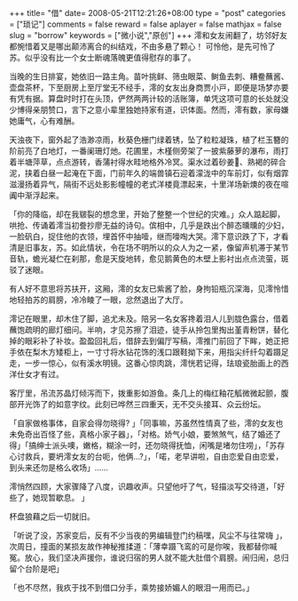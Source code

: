 +++
title= "借"
date= 2008-05-21T12:21:26+08:00
type = "post"
categories = ["琐记"]
comments = false
reward = false
aplayer = false
mathjax = false
slug = "borrow"
keywords = ["微小说","原创"]
+++
澪和女友闹翻了，坊邻好友都惋惜着又是哪出颠沛离合的纠结戏，不由多悬了颗心！ 可怜他，是先可怜了苏。似乎没有比一个女士断魂落魄更值得慰存的事了。

当晚的生日排宴，她依旧一路主角。苗叶挑鲜、筛虫眼菜、鲥鱼去刺、糟鲞蘸酱、壶盘茶杯，下至厨房上至厅堂无不经手，澪的女友出身商贾小戸，即便是场梦亦要有凭有据。算盘时时打在头顶，俨然两两计较的活账簿，单凭这项可意的长处就没少博得亲朋赞口，言下之意小辈里独她持家有道，识体面。然而，澪有数，家母嫌她庸气，心有难酬。
<!--more-->
天浊夜下，窗外起了浩渺凉雨，秋葵色栅门绿着锈，坠了粒粒凝珠，植了栏玉簪的阶前亮了白地灯，一番阑珊灯灺。花圃里，木槿侧旁架了一披紫藤萝的瀑布，雨打着半塘萍草，点点游转，香蒲衬得水畦地格外冷冥。渠水过着砂姜、熟褐的碎合泥，挟着白昼一起淹在下面，门前年久的端兽镇石迎着濛泷中的车前灯，似有烟霏滋漫扬着异气，隔街不远处影影幢幢的老式洋楼竟漂起来，十里洋场新燠的夜在喧阗中渐浮起来。

「你的降临，却在我皲裂的想念里，开始了整整一个世纪的灾难。」众人踮起脚，哄抢、传诵着澪当初誊抄廖无益的诗句。傧相中，几乎是跌出个醉态曛曛的少妇，一脸矾白，捉住他的衣领，埋首怀中抽噎，继而嚎啕大哭。澪下意识跌了下，才看清是旧事友，苏。如此情状，令在场不明所以的众人为之一紧，像留声机滞于某节音轨，蟾光凝伫在刹那，愈是天旋地转，愈见鹅黄色的木壁上影衬出点点流萤，斑驳了迷眼。

有人好不意思将苏扶开，这厢，澪的女友已紫酱了脸，身拘铅瓶沉深海，见澪怜惜地轻拍苏的肩膀，冷冷睖了一眼，忿然退出了大厅。

澪记在眼里，却木住了脚，追尤未及。陪另一名女客搀着泪人儿到胧色露台，借着蘸饱疏明的廊灯细问。半响，才见苏擦了泪迹，徒手从拎包里掏出堇青粉饼，替化掉的眼彩补了补妆。盈盈回礼后，借辞去到偏厅写稿，澪推门前回了下眸，她正把手依在梨木方矮柜上，一寸寸将水钻花饰的浅口跟鞋拗下来，用指尖纤纤勾着蹑足走，一步一惊心，似有溪水明镜。这番心惊肉跳，澪恍若记得，珐琅瓷胎画上的西洋仕女才有过。

客厅里，吊流苏晶灯倾泻而下，拨重影如游鱼。条几上的梅红釉花觚微微起颤，腹部开光饰了的如意字纹。此刻已哗然三四重天，无不交头接耳、众云纷坛。

「自家做格事体，自家会得勿晓得? 」「同事嘛，苏虽然性情真了些，澪的女友也未免奇出百怪了些，真格小家子器」，「对格。娇气小娘，要煞煞气，结了婚还了得」「搞绅士派头噢，嫩格，糊涂一时，还勿晓得抚恤，闲嘴是堵勿住唠」，「苏存心讨救兵，要坍澪女友的台呃，他俩…?」，「喏，老早讲啦，自由恋爱自由恋爱，到头来还勿是格么收场」……

澪悄然四顾，大家骤降了八度，识趣收声。只望他吁了气，轻描淡写交待道，「好些了，她现暂歇息。 」

杯盘狼藉之后一切就旧。

「听说了没，苏家变后，反有不少当夜的男编辑登门约稿嘿，风尘不与往常嗨 」，次周日，撞面的某损友故作神秘推揉道：「薄幸蹑飞鸾的可是你唉，我都替你喊冤。放心，我们坚决声援你，谁说归宿的男人就不能大肚借个肩膀。闹归闹，总归留个台阶是吧」

「也不尽然，我疚于找不到借口分手，乘势接娇媚人的眼泪一用而已。」

